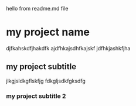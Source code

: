 hello from readme.md file

# my project name

djfkahskdfjhakdfk ajdfhkajsdhfkajskf jdfhkjashkfjha 

## my project subtitle

jlkgjsldkgflskfjg fdkgljsdkfgksdfg 


### my project subtitle 2